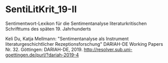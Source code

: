 # SentiLitKrit_19-II

Sentimentwort-Lexikon für die Sentimentanalyse literaturkritischen Schrifttums des späten 19. Jahrhunderts

Keli Du, Katja Mellmann: "Sentimentanalyse als Instrument literaturgeschichtlicher Rezeptionsforschung" DARIAH-DE Working Papers Nr. 32. Göttingen: DARIAH-DE, 2019. http://resolver.sub.uni-goettingen.de/purl/?dariah-2019-4

